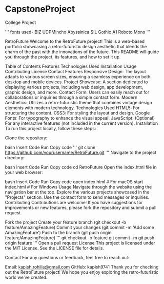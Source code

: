 # CapstoneProject
College Project

'''
fonts used- 
BIZ UDPMincho
Abyssinica SIL
Gothic A1
Roboto Mono
'''

RetroFuture
Welcome to the RetroFuture project! This is a web-based portfolio showcasing a retro-futuristic design aesthetic that blends the charm of the past with the innovations of the future. This README will guide you through the project, its features, and how to set it up.

Table of Contents
Features
Technologies Used
Installation
Usage
Contributing
License
Contact
Features
Responsive Design: The layout adapts to various screen sizes, ensuring a seamless experience on both desktop and mobile devices.
Project Showcase: A section dedicated to displaying various projects, including web design, app development, graphic design, and more.
Contact Form: Users can easily reach out for collaborations or inquiries through a simple contact form.
Modern Aesthetics: Utilizes a retro-futuristic theme that combines vintage design elements with modern technology.
Technologies Used
HTML5: For structuring the content.
CSS3: For styling the layout and design.
Google Fonts: For typography to enhance the visual appeal.
JavaScript: (Optional) For any interactive features (not included in the current version).
Installation
To run this project locally, follow these steps:

Clone the repository:

bash
Insert Code
Run
Copy code
'''
git clone https://github.com/yourusername/RetroFuture.git
'''
Navigate to the project directory:

bash
Insert Code
Run
Copy code
cd RetroFuture
Open the index.html file in your web browser:

bash
Insert Code
Run
Copy code
open index.html  # For macOS
start index.html # For Windows
Usage
Navigate through the website using the navigation bar at the top.
Explore the various projects showcased in the "Projects" section.
Use the contact form to send messages or inquiries.
Contributing
Contributions are welcome! If you have suggestions for improvements or new features, please fork the repository and submit a pull request.

Fork the project
Create your feature branch (git checkout -b feature/AmazingFeature)
Commit your changes (git commit -m 'Add some AmazingFeature')
Push to the branch (git push origin feature/AmazingFeature)
'''
git checkout -b feature
git commit -m
git push origin feature
'''
Open a pull request
License
This project is licensed under the MIT License. See the LICENSE file for details.

Contact
For any questions or feedback, feel free to reach out:

Email: kapish.rohilla@gmail.com
GitHub: kapish9741
Thank you for checking out the RetroFuture project! We hope you enjoy exploring the retro-futuristic world we've created.
